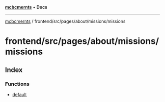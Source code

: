 [**mcbcmernts**](../../../../../../README.md) • **Docs**

---

[mcbcmernts](../../../../../../modules.md) /
frontend/src/pages/about/missions/missions

# frontend/src/pages/about/missions/missions

## Index

### Functions

- [default](functions/default.md)
